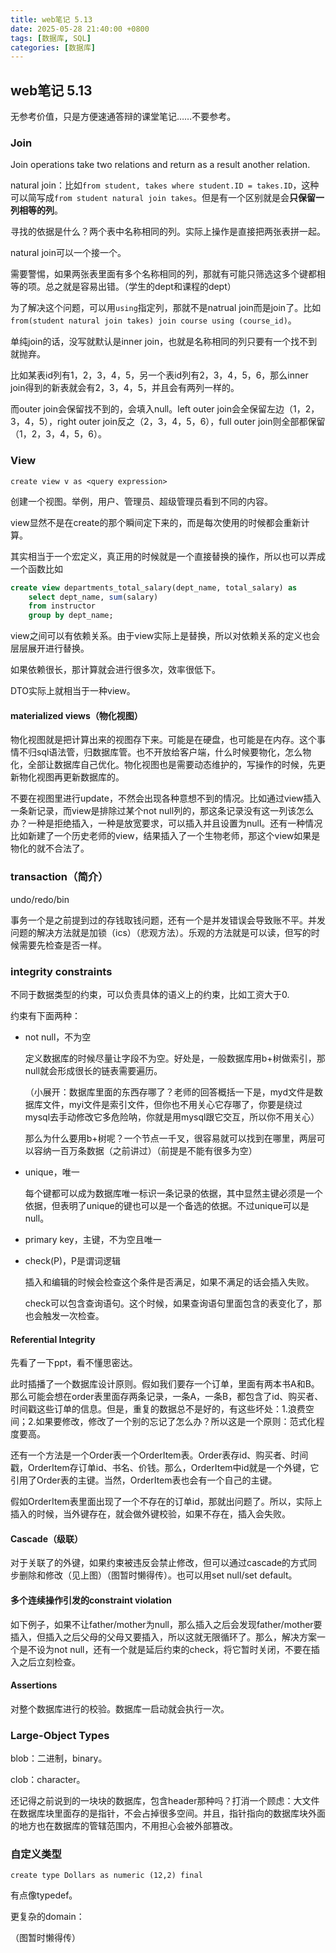 ```yaml
---
title: web笔记 5.13
date: 2025-05-28 21:40:00 +0800
tags: [数据库, SQL]
categories: [数据库]
---
```

## web笔记 5.13
无参考价值，只是方便速通答辩的课堂笔记……不要参考。
### Join

Join operations take two relations and return as a result another relation.

natural join：比如`from student, takes where student.ID = takes.ID`，这种可以简写成`from student natural join takes`。但是有一个区别就是会**只保留一列相等的列**。

寻找的依据是什么？两个表中名称相同的列。实际上操作是直接把两张表拼一起。

natural join可以一个接一个。

需要警惕，如果两张表里面有多个名称相同的列，那就有可能只筛选这多个键都相等的项。总之就是容易出错。（学生的dept和课程的dept）

为了解决这个问题，可以用`using`指定列，那就不是natrual join而是join了。比如`from(student natural join takes) join course using (course_id)`。

单纯join的话，没写就默认是inner join，也就是名称相同的列只要有一个找不到就抛弃。

比如某表id列有1，2，3，4，5，另一个表id列有2，3，4，5，6，那么inner join得到的新表就会有2，3，4，5，并且会有两列一样的。

而outer join会保留找不到的，会填入null。left outer join会全保留左边（1，2，3，4，5），right outer join反之（2，3，4，5，6），full outer join则全部都保留（1，2，3，4，5，6）。

### View

`create view v as <query expression>`

创建一个视图。举例，用户、管理员、超级管理员看到不同的内容。

view显然不是在create的那个瞬间定下来的，而是每次使用的时候都会重新计算。

其实相当于一个宏定义，真正用的时候就是一个直接替换的操作，所以也可以弄成一个函数比如

```sql
create view departments_total_salary(dept_name, total_salary) as
	select dept_name, sum(salary)
	from instructor
	group by dept_name;
```

view之间可以有依赖关系。由于view实际上是替换，所以对依赖关系的定义也会层层展开进行替换。

如果依赖很长，那计算就会进行很多次，效率很低下。

DTO实际上就相当于一种view。

#### materialized views（物化视图）

物化视图就是把计算出来的视图存下来。可能是在硬盘，也可能是在内存。这个事情不归sql语法管，归数据库管。也不开放给客户端，什么时候要物化，怎么物化，全部让数据库自己优化。物化视图也是需要动态维护的，写操作的时候，先更新物化视图再更新数据库的。

不要在视图里进行update，不然会出现各种意想不到的情况。比如通过view插入一条新记录，而view是排除过某个not null列的，那这条记录没有这一列该怎么办？一种是拒绝插入，一种是放宽要求，可以插入并且设置为null。还有一种情况比如新建了一个历史老师的view，结果插入了一个生物老师，那这个view如果是物化的就不合法了。

### transaction（简介）

undo/redo/bin

事务一个是之前提到过的存钱取钱问题，还有一个是并发错误会导致账不平。并发问题的解决方法就是加锁（ics）（悲观方法）。乐观的方法就是可以读，但写的时候需要先检查是否一样。

### integrity constraints

不同于数据类型的约束，可以负责具体的语义上的约束，比如工资大于0.

约束有下面两种：

* not null，不为空

  定义数据库的时候尽量让字段不为空。好处是，一般数据库用b+树做索引，那null就会形成很长的链表需要遍历。

  （小展开：数据库里面的东西存哪了？老师的回答概括一下是，myd文件是数据库文件，myi文件是索引文件，但你也不用关心它存哪了，你要是绕过mysql去手动修改它多危险呐，你就是用mysql跟它交互，所以你不用关心）

  那么为什么要用b+树呢？一个节点一千叉，很容易就可以找到在哪里，两层可以容纳一百万条数据（之前讲过）（前提是不能有很多为空）

* unique，唯一

  每个键都可以成为数据库唯一标识一条记录的依据，其中显然主键必须是一个依据，但表明了unique的键也可以是一个备选的依据。不过unique可以是null。

* primary key，主键，不为空且唯一

* check(P)，P是谓词逻辑

  插入和编辑的时候会检查这个条件是否满足，如果不满足的话会插入失败。

  check可以包含查询语句。这个时候，如果查询语句里面包含的表变化了，那也会触发一次检查。

#### Referential Integrity

先看了一下ppt，看不懂思密达。

此时插播了一个数据库设计原则。假如我们要存一个订单，里面有两本书A和B。那么可能会想在order表里面存两条记录，一条A，一条B，都包含了id、购买者、时间戳这些订单的信息。但是，重复的数据总不是好的，有这些坏处：1.浪费空间；2.如果要修改，修改了一个别的忘记了怎么办？所以这是一个原则：范式化程度要高。

还有一个方法是一个Order表一个OrderItem表。Order表存id、购买者、时间戳，OrderItem存订单id、书名、价钱。那么，OrderItem中id就是一个外键，它引用了Order表的主键。当然，OrderItem表也会有一个自己的主键。

假如OrderItem表里面出现了一个不存在的订单id，那就出问题了。所以，实际上插入的时候，当外键存在，就会做外键校验，如果不存在，插入会失败。

#### Cascade（级联）

对于关联了的外键，如果约束被违反会禁止修改，但可以通过cascade的方式同步删除和修改（见上图）（图暂时懒得传）。也可以用set null/set default。

#### 多个连续操作引发的constraint violation

如下例子，如果不让father/mother为null，那么插入之后会发现father/mother要插入，但插入之后父母的父母又要插入，所以这就无限循环了。那么，解决方案一个是不设为not null，还有一个就是延后约束的check，将它暂时关闭，不要在插入之后立刻检查。

#### Assertions

对整个数据库进行的校验。数据库一启动就会执行一次。

### Large-Object Types

blob：二进制，binary。

clob：character。

还记得之前说到的一块块的数据库，包含header那种吗？打消一个顾虑：大文件在数据库块里面存的是指针，不会占掉很多空间。并且，指针指向的数据库块外面的地方也在数据库的管辖范围内，不用担心会被外部篡改。

### 自定义类型

`create type Dollars as numeric (12,2) final`

有点像typedef。

更复杂的domain：

（图暂时懒得传）



